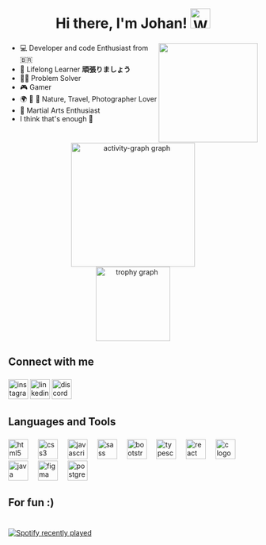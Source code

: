 <h1 align="center">
  Hi there, I'm Johan!
  <img src="https://camo.githubusercontent.com/d552948e7884c41fde2d32b9221d79f0df2076c7d824aaab954ca93f53d95884/68747470733a2f2f6d656469612e67697068792e636f6d2f6d656469612f6876524a434c467a6361737252346961377a2f67697068792e676966"
       alt="Waving hand" height="40" />
</h1>


###

<img align="right" height="200" src="https://media.giphy.com/media/ua7vVw9awZKWwLSYpW/giphy.gif"  />

###

<ul align="left">
  <li>💻 Developer and code Enthusiast from 🇧🇷</li>
  <li>🧠 Lifelong Learner <strong>頑張りましょう</strong></li>
  <li>👨‍💻 Problem Solver</li>
  <li>🎮 Gamer</li>
  <li>🌍 🌱 📸 Nature, Travel, Photographer Lover</li>
  <li>🥋 Martial Arts Enthusiast</li>
  <li>I think that's enough 🤣</li>
</ul>

###

<br clear="both">

<div align="center">
  <img src="https://github-readme-activity-graph.vercel.app/graph?username=johanpq&radius=16&theme=react&area=false&order=5" height="250" alt="activity-graph graph" /> <br>
  <img src="https://github-profile-trophy.vercel.app?username=johanpq&theme=dracula&column=-1&row=1&margin-w=10&margin-h=8&no-bg=true&no-frame=false&order=4" height="150" alt="trophy graph"  />
</div>

###

<h2 align="left">Connect with me</h2>

###

<div align="left">
  <img src="https://img.shields.io/static/v1?message=Instagram&logo=instagram&label=&color=E4405F&logoColor=white&labelColor=&style=for-the-badge" height="40" alt="instagram logo"  />
  <img src="https://img.shields.io/static/v1?message=LinkedIn&logo=linkedin&label=&color=0077B5&logoColor=white&labelColor=&style=for-the-badge" height="40" alt="linkedin logo"  />
  <img src="https://img.shields.io/static/v1?message=Discord&logo=discord&label=&color=7289DA&logoColor=white&labelColor=&style=for-the-badge" height="40" alt="discord logo"  />
</div>

###

<h2 align="left">Languages and Tools</h2>

###

<div align="left">
  <img src="https://skillicons.dev/icons?i=html" height="40" alt="html5 logo"  />
  <img width="12" />
  <img src="https://skillicons.dev/icons?i=css" height="40" alt="css3 logo"  />
  <img width="12" />
  <img src="https://skillicons.dev/icons?i=js" height="40" alt="javascript logo"  />
  <img width="12" />
  <img src="https://skillicons.dev/icons?i=sass" height="40" alt="sass logo"  />
  <img width="12" />
  <img src="https://skillicons.dev/icons?i=bootstrap" height="40" alt="bootstrap logo"  />
  <img width="12" />
  <img src="https://skillicons.dev/icons?i=ts" height="40" alt="typescript logo"  />
  <img width="12" />
  <img src="https://skillicons.dev/icons?i=react" height="40" alt="react logo"  />
  <img width="12" />
  <img src="https://skillicons.dev/icons?i=c" height="40" alt="c logo"  />
  <img width="12" />
  <img src="https://skillicons.dev/icons?i=java" height="40" alt="java logo"  />
  <img width="12" />
  <img src="https://skillicons.dev/icons?i=figma" height="40" alt="figma logo"  />
  <img width="12" />
  <img src="https://skillicons.dev/icons?i=postgres" height="40" alt="postgresql logo"  />
</div>

###

<h2 align="left">For fun :)</h2>

###

<br clear="both">

<div align="left">
  <a href="https://open.spotify.com/user/wmypc8omjthq7qm6eqw5e92tu">
    <img src="https://spotify-recently-played-readme.vercel.app/api?user=wmypc8omjthq7qm6eqw5e92tu&count=1&unique=false" alt="Spotify recently played"  />
  </a>
</div>

###

